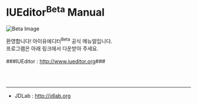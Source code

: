 # IUEditor<sup>Beta</sup> Manual 
![Beta Image](/img/mail-beta.png)


환영합니다! 아이유에디터<sup>Beta</sup> 공식 메뉴얼입니다.</br>
프로그램은 아래 링크에서 다운받아 주세요.</br>
</br>
###IUEditor : <a href="http://www.iueditor.org/" target="_blank">http://www.iueditor.org</a>###

</br></br>

---

* JDLab : <a href="http://jdlab.org/" target="_blank">http://jdlab.org</a>

